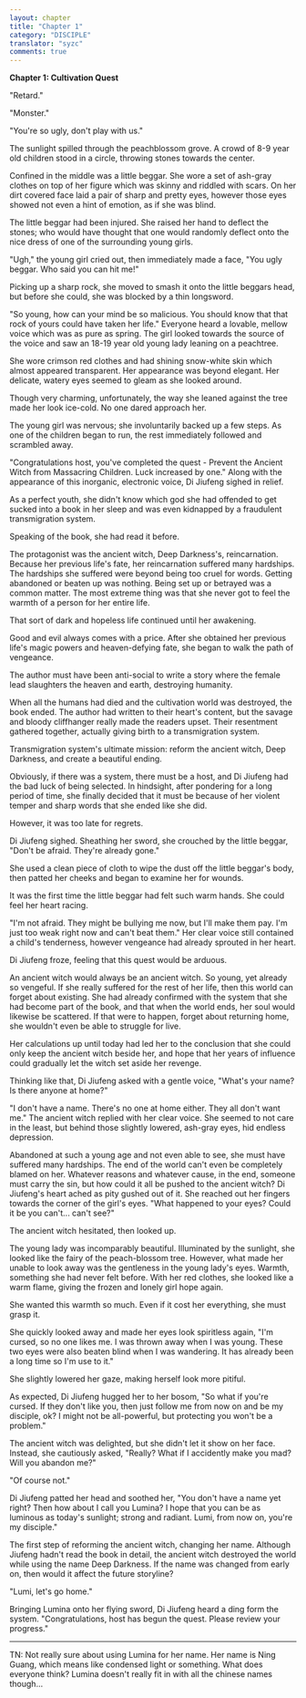 ```yaml
---
layout: chapter
title: "Chapter 1"
category: "DISCIPLE"
translator: "syzc"
comments: true
---
```


**Chapter 1: Cultivation Quest**

"Retard."

"Monster."

"You're so ugly, don't play with us."

The sunlight spilled through the peachblossom grove. A crowd of 8-9 year old children stood in a circle, throwing stones towards the center.

Confined in the middle was a little beggar. She wore a set of ash-gray clothes on top of her figure which was skinny and riddled with scars. On her dirt covered face laid a pair of sharp and pretty eyes, however those eyes showed not even a hint of emotion, as if she was blind.

The little beggar had been injured. She raised her hand to deflect the stones; who would have thought that one would randomly deflect onto the nice dress of one of the surrounding young girls.

"Ugh," the young girl cried out, then immediately made a face, "You ugly beggar. Who said you can hit me!"

Picking up a sharp rock, she moved to smash it onto the little beggars head, but before she could, she was blocked by a thin longsword.

"So young, how can your mind be so malicious. You should know that that rock of yours could have taken her life." Everyone heard a lovable, mellow voice which was as pure as spring. The girl looked towards the source of the voice and saw an 18-19 year old young lady leaning on a peachtree.

She wore crimson red clothes and had shining snow-white skin which almost appeared transparent. Her appearance was beyond elegant. Her delicate, watery eyes seemed to gleam as she looked around. 

Though very charming, unfortunately, the way she leaned against the tree made her look ice-cold. No one dared approach her.

The young girl was nervous; she involuntarily backed up a few steps. As one of the children began to run, the rest immediately followed and scrambled away.

"Congratulations host, you've completed the quest - Prevent the Ancient Witch from Massacring Children. Luck increased by one." Along with the appearance of this inorganic, electronic voice, Di Jiufeng sighed in relief.

As a perfect youth, she didn't know which god she had offended to get sucked into a book in her sleep and was even kidnapped by a fraudulent transmigration system. 

Speaking of the book, she had read it before.

The protagonist was the ancient witch, Deep Darkness's, reincarnation. Because her previous life's fate, her reincarnation suffered many hardships. The hardships she suffered were beyond being too cruel for words. Getting abandoned or beaten up was nothing. Being set up or betrayed was a common matter. The most extreme thing was that she never got to feel the warmth of a person for her entire life.

That sort of dark and hopeless life continued until her awakening.

Good and evil always comes with a price. After she obtained her previous life's magic powers and heaven-defying fate, she began to walk the path of vengeance.

The author must have been anti-social to write a story where the female lead slaughters the heaven and earth, destroying humanity.

When all the humans had died and the cultivation world was destroyed, the book ended. The author had written to their heart's content, but the savage and bloody cliffhanger really made the readers upset. Their resentment gathered together, actually giving birth to a transmigration system.

Transmigration system's ultimate mission: reform the ancient witch, Deep Darkness, and create a beautiful ending. 

Obviously, if there was a system, there must be a host, and Di Jiufeng had the bad luck of being selected. In hindsight, after pondering for a long period of time, she finally decided that it must be because of her violent temper and sharp words that she ended like she did.

However, it was too late for regrets.

Di Jiufeng sighed. Sheathing her sword, she crouched by the little beggar, "Don't be afraid. They're already gone." 

She used a clean piece of cloth to wipe the dust off the little beggar's body, then patted her cheeks and began to examine her for wounds. 

It was the first time the little beggar had felt such warm hands. She could feel her heart racing. 

"I'm not afraid. They might be bullying me now, but I'll make them pay. I'm just too weak right now and can't beat them." Her clear voice still contained a child's tenderness, however vengeance had already sprouted in her heart.

Di Jiufeng froze, feeling that this quest would be arduous.

An ancient witch would always be an ancient witch. So young, yet already so vengeful. If she really suffered for the rest of her life, then this world can forget about existing. She had already confirmed with the system that she had become part of the book, and that when the world ends, her soul would likewise be scattered. If that were to happen, forget about returning home, she wouldn't even be able to struggle for live.

Her calculations up until today had led her to the conclusion that she could only keep the ancient witch beside her, and hope that her years of influence could gradually let the witch set aside her revenge.

Thinking like that, Di Jiufeng asked with a gentle voice, "What's your name? Is there anyone at home?"

"I don't have a name. There's no one at home either. They all don't want me." The ancient witch replied with her clear voice. She seemed to not care in the least, but behind those slightly lowered, ash-gray eyes, hid endless depression.

Abandoned at such a young age and not even able to see, she must have suffered many hardships. The end of the world can't even be completely blamed on her. Whatever reasons and whatever cause, in the end, someone must carry the sin, but how could it all be pushed to the ancient witch? Di Jiufeng's heart ached as pity gushed out of it. She reached out her fingers towards the corner of the girl's eyes. "What happened to your eyes? Could it be you can't... can't see?"

The ancient witch hesitated, then looked up.

The young lady was incomparably beautiful. Illuminated by the sunlight, she looked like the fairy of the peach-blossom tree. However, what made her unable to look away was the gentleness in the young lady's eyes. Warmth, something she had never felt before. With her red clothes, she looked like a warm flame, giving the frozen and lonely girl hope again.

She wanted this warmth so much. Even if it cost her everything, she must grasp it.

She quickly looked away and made her eyes look spiritless again, "I'm cursed, so no one likes me. I was thrown away when I was young. These two eyes were also beaten blind when I was wandering. It has already been a long time so I'm use to it."

She slightly lowered her gaze, making herself look more pitiful.

As expected, Di Jiufeng hugged her to her bosom, "So what if you're cursed. If they don't like you, then just follow me from now on and be my disciple, ok? I might not be all-powerful, but protecting you won't be a problem."

The ancient witch was delighted, but she didn't let it show on her face. Instead, she cautiously asked, "Really? What if I accidently make you mad? Will you abandon me?"

"Of course not."

Di Jiufeng patted her head and soothed her, "You don't have a name yet right? Then how about I call you Lumina? I hope that you can be as luminous as today's sunlight; strong and radiant. Lumi, from now on, you're my disciple."

The first step of reforming the ancient witch, changing her name. Although Jiufeng hadn't read the book in detail, the ancient witch destroyed the world while using the name Deep Darkness. If the name was changed from early on, then would it affect the future storyline?

"Lumi, let's go home."

Bringing Lumina onto her flying sword, Di Jiufeng heard a ding form the system. "Congratulations, host has begun the quest. Please review your progress."

---

TN: Not really sure about using Lumina for her name. Her name is Ning Guang, which means like condensed light or something. What does everyone think? Lumina doesn't really fit in with all the chinese names though...

